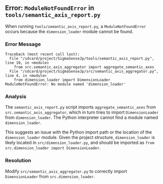 ## Error: `ModuleNotFoundError` in `tools/semantic_axis_report.py`

When running `tools/semantic_axis_report.py`, a `ModuleNotFoundError` occurs because the `dimension_loader` module cannot be found.

### Error Message

```
Traceback (most recent call last):
  File "/sdcard/project/SigmaSenseJp/tools/semantic_axis_report.py", line 10, in <module>
    from src.semantic_axis_aggregator import aggregate_semantic_axes
  File "/sdcard/project/SigmaSenseJp/src/semantic_axis_aggregator.py", line 4, in <module>
    from dimension_loader import DimensionLoader
ModuleNotFoundError: No module named 'dimension_loader'
```

### Analysis

The `semantic_axis_report.py` script imports `aggregate_semantic_axes` from `src.semantic_axis_aggregator`, which in turn tries to import `DimensionLoader` from `dimension_loader`. The Python interpreter cannot find a module named `dimension_loader`.

This suggests an issue with the Python import path or the location of the `dimension_loader` module. Given the project structure, `dimension_loader` is likely located in `src/dimension_loader.py`, and should be imported as `from src.dimension_loader import DimensionLoader`.

### Resolution

Modify `src/semantic_axis_aggregator.py` to correctly import `DimensionLoader` from `src.dimension_loader`.
